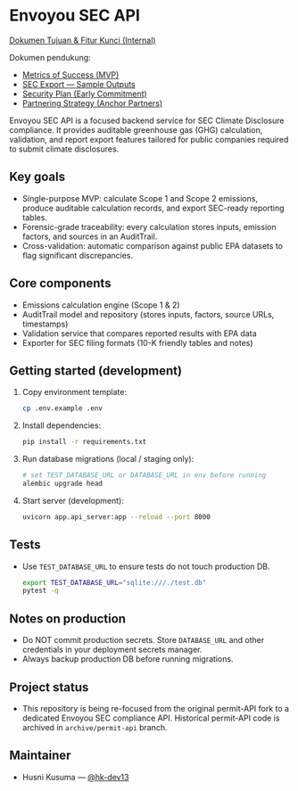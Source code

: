 # Envoyou SEC API

[Dokumen Tujuan & Fitur Kunci (Internal)](docs/GOALS.md)

Dokumen pendukung:

- [Metrics of Success (MVP)](docs/METRICS.md)
- [SEC Export — Sample Outputs](docs/SEC_EXPORT_SAMPLES.md)
- [Security Plan (Early Commitment)](docs/SECURITY_PLAN.md)
- [Partnering Strategy (Anchor Partners)](docs/PARTNERING.md)

Envoyou SEC API is a focused backend service for SEC Climate Disclosure compliance. It provides auditable greenhouse gas (GHG) calculation, validation, and report export features tailored for public companies required to submit climate disclosures.

## Key goals

- Single-purpose MVP: calculate Scope 1 and Scope 2 emissions, produce auditable calculation records, and export SEC-ready reporting tables.
- Forensic-grade traceability: every calculation stores inputs, emission factors, and sources in an AuditTrail.
- Cross-validation: automatic comparison against public EPA datasets to flag significant discrepancies.

## Core components

- Emissions calculation engine (Scope 1 & 2)
- AuditTrail model and repository (stores inputs, factors, source URLs, timestamps)
- Validation service that compares reported results with EPA data
- Exporter for SEC filing formats (10-K friendly tables and notes)

## Getting started (development)

1. Copy environment template:

   ```bash
   cp .env.example .env
   ```

2. Install dependencies:

   ```bash
   pip install -r requirements.txt
   ```

3. Run database migrations (local / staging only):

   ```bash
   # set TEST_DATABASE_URL or DATABASE_URL in env before running
   alembic upgrade head
   ```

4. Start server (development):

   ```bash
   uvicorn app.api_server:app --reload --port 8000
   ```

## Tests

- Use `TEST_DATABASE_URL` to ensure tests do not touch production DB.

   ```bash
   export TEST_DATABASE_URL="sqlite:///./test.db"
   pytest -q
   ```

## Notes on production

- Do NOT commit production secrets. Store `DATABASE_URL` and other credentials in your deployment secrets manager.
- Always backup production DB before running migrations.

## Project status

- This repository is being re-focused from the original permit-API fork to a dedicated Envoyou SEC compliance API. Historical permit-API code is archived in `archive/permit-api` branch.

## Maintainer

- Husni Kusuma — [@hk-dev13](https://github.com/hk-dev13)
